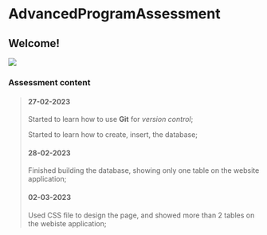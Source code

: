 # AdvancedProgramAssessment

## Welcome!

![](https://i.imgur.com/x575xTL.gif)

### Assessment content

> #### 27-02-2023
> 
> Started to learn how to use **Git** for *version control*;
> 
> Started to learn how to create, insert, the database;
> 
> #### 28-02-2023
> 
> Finished building the database, showing only one table on the website application;
> 
> #### 02-03-2023
> 
> Used CSS file to design the page, and showed more than 2 tables on the webiste application;